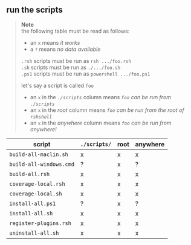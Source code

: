## run the scripts

> **Note**  
> the following table must be read as follows:
> - an `x` means *it works*
> - a `?` means *no data available*
>
> `.rsh` scripts must be run as `rsh .../foo.rsh`  
> `.sh` scripts must be run as `./.../foo.sh`  
> `.ps1` scripts must be run as `powershell .../foo.ps1`
>
> let's say a script is called `foo`
> - an `x` in the *`./scripts`* column means *`foo` can be run from `./scripts`*
> - an `x` in the *root* column means *`foo` can be run from the root of `rshshell`*
> - an `x` in the *anywhere* column means *`foo` can be run from anywhere!*

| script                  | `./scripts/` | root | anywhere |
| ----------------------- | ------------ | ---- | -------- |
| `build-all-maclin.sh`   | x            | x    | x        |
| `build-all-windows.cmd` | ?            | x    | ?        |
| `build-all.rsh`          | x            | x    | x        |
| `coverage-local.rsh`     | x            | x    | x        |
| `coverage-local.sh`     | x            | x    | x        |
| `install-all.ps1`       | ?            | x    | ?        |
| `install-all.sh`        | x            | x    | x        |
| `register-plugins.rsh`   | x            | x    | x        |
| `uninstall-all.sh`      | x            | x    | x        |
